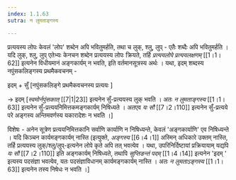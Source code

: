 ```yaml
---
index: 1.1.63
sutra: न लुमताङ्गस्य

---
```

प्रत्ययस्य लोपः केवलं 'लोप' शब्देन अपि भवितुमर्हति, तथा च लुक्, श्लु, लुप् - एतैः शब्दैः अपि भवितुमर्हति । यदि  लुक्, श्लु, लुप् एतेभ्यः केनचन शब्देन प्रत्ययस्य लोपः क्रियते, तर्हि _प्रत्ययलोपे प्रत्ययलक्षणम्_ [[1।1।62]] इत्यनेन विधीयमानं अङ्गकार्यम् न भवति,  इति वर्तमानसूत्रस्य अर्थः । यथा, इदम् शब्दस्य नपुंसकलिङ्गस्य प्रथमैकवचनम् - 

इदम् + सुँ [नपुंसकलिङ्गे प्रथमैकवचनस्य प्रत्ययः ]

→ इदम् [_स्वमोर्नपुंसकात्_ [[7|1|23]] इत्यनेन सुँ-प्रत्ययस्य लुक् भवति । अतः _न लुमताङ्गस्य_ [[1।1।63]] इत्यनेन सुँ-प्रत्ययनिमित्तकमङ्गकार्यम् निषिध्यते । अतएव _यः सौ_ [[7।2।110]] इत्यनेन सुँ-प्रत्यये परे अङ्गस्य अन्तिमवर्णस्य यकारादेशः न भवति ।]

                    



विशेषः - अनेन सूत्रेण प्रत्ययनिमित्तकानि सर्वाणि कार्याणि न निषिध्यन्ते, केवलं 'अङ्गकार्याणि' एव निषिध्यन्ते । यदि किञ्चन कार्यमङ्गकार्यम् नास्ति (इत्युक्ते, _अङ्गस्य_ [[6।4।1]] अस्मिन् अधिकारे उक्तम् नास्ति, तर्हि प्रत्ययस्य लुक्/श्लु/लुप्-इत्यनेन लोपे कृते अपि तत् भवत्येव । यथा, उपरिनिर्दिष्टायां प्रक्रियायाम् यद्यपि _यः सौ_ [[7।2।110]] इति अङ्गकार्यम् निषिध्यते, तथापि              _सुप्तिङन्तं पदम्_ [[1।4।14]] इत्यनेन 'इदम् ' इत्यस्य पदसंज्ञा भवत्येव, यतः पदसंज्ञाविधानम् कार्यमङ्गकार्यम् नास्ति  । अतः _न लुमताऽङ्गस्य_ [[1।1।63]] इत्यनेन तस्य निषेधः न भवति ।] 